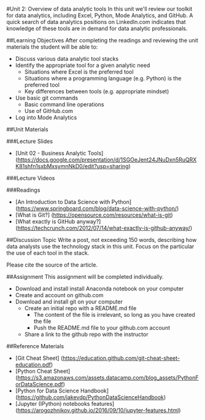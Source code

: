 #Unit 2: Overview of data analytic tools
In this unit we'll review our toolkit for data analytics, including Excel, Python, Mode Analytics, and GitHub. A quick search of data analytics positions on LinkedIn.com indicates that knowledge of these tools are in demand for data analytic professionals.

##Learning Objectives
After completing the readings and reviewing the unit materials the student will be able to:
* Discuss various data analytic tool stacks
* Identify the appropriate tool for a given analytic need
  * Situations where Excel is the preferred tool
  * Situations where a programming language (e.g. Python) is the preferred tool
  * Key differences between tools (e.g. appropriate mindset)
* Use basic git commands
  * Basic command line operations
  * Use of GitHub.com
* Log into Mode Analytics

##Unit Materials

###Lecture Slides
* [Unit 02 - Business Analytic Tools] (https://docs.google.com/presentation/d/1SGOeJent24JNuDxn5RuQRXK81shfn1sxbMxsymnNkD0/edit?usp=sharing)

###Lecture Videos

###Readings
* [An Introduction to Data Science with Python] (https://www.springboard.com/blog/data-science-with-python/)
* [What is Git?] (https://opensource.com/resources/what-is-git)
* [What exactly is GitHub anyway?] (https://techcrunch.com/2012/07/14/what-exactly-is-github-anyway/)

##Discussion Topic
Write a post, not exceeding 150 words, describing how data analysts use the technology stack in this unit. Focus on the particular the use of each tool in the stack.

Please cite the source of the article.

##Assignment
This assignment will be completed individually.
* Download and install install Anaconda notebook on your computer
* Create and account on github.com
* Download and install git on your computer
  * Create an initial repo with a README.md file
    * The content of the file is irrelevant, so long as you have created the file
    * Push the README.md file to your github.com account
  * Share a link to the github repo with the instructor

##Reference Materials
* [Git Cheat Sheet] (https://education.github.com/git-cheat-sheet-education.pdf)
* [Python Cheat Sheet] (https://s3.amazonaws.com/assets.datacamp.com/blog_assets/PythonForDataScience.pdf)
* [Python for Data Science Handbook] (https://github.com/jakevdp/PythonDataScienceHandbook)
* [Jupyter (IPython) notebooks features] (https://arogozhnikov.github.io/2016/09/10/jupyter-features.html)
